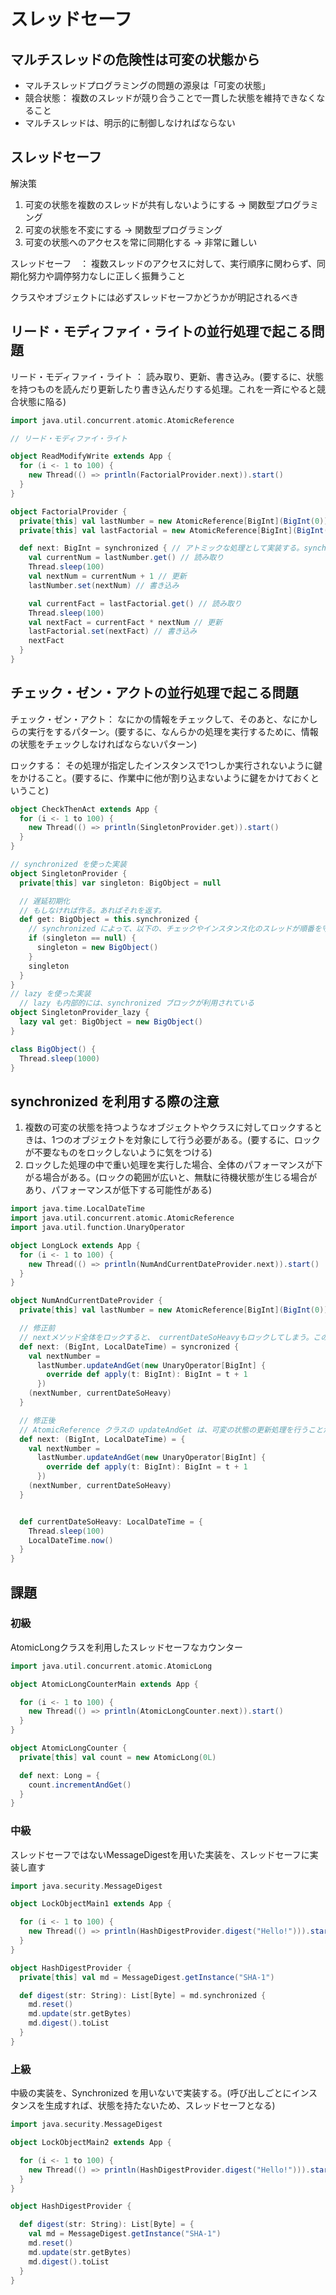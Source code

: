 # スレッドセーフ

## マルチスレッドの危険性は可変の状態から

- マルチスレッドプログラミングの問題の源泉は「可変の状態」
- 競合状態： 複数のスレッドが競り合うことで一貫した状態を維持できなくなること
- マルチスレッドは、明示的に制御しなければならない

## スレッドセーフ

解決策

1. 可変の状態を複数のスレッドが共有しないようにする -> 関数型プログラミング
2. 可変の状態を不変にする -> 関数型プログラミング
3. 可変の状態へのアクセスを常に同期化する -> 非常に難しい

スレッドセーフ　： 複数スレッドのアクセスに対して、実行順序に関わらず、同期化努力や調停努力なしに正しく振舞うこと

クラスやオブジェクトには必ずスレッドセーフかどうかが明記されるべき

## リード・モディファイ・ライトの並行処理で起こる問題

リード・モディファイ・ライト ： 読み取り、更新、書き込み。(要するに、状態を持つものを読んだり更新したり書き込んだりする処理。これを一斉にやると競合状態に陥る)

```scala
import java.util.concurrent.atomic.AtomicReference

// リード・モディファイ・ライト

object ReadModifyWrite extends App {
  for (i <- 1 to 100) {
    new Thread(() => println(FactorialProvider.next)).start()
  }
}

object FactorialProvider {
  private[this] val lastNumber = new AtomicReference[BigInt](BigInt(0)) // 値を同期的にし、スレッド同士が現在地を確認できるようにする
  private[this] val lastFactorial = new AtomicReference[BigInt](BigInt(1))

  def next: BigInt = synchronized { // アトミックな処理として実装する。synchronized で 読み取り/更新/書き込み の順番を制御する
    val currentNum = lastNumber.get() // 読み取り
    Thread.sleep(100)
    val nextNum = currentNum + 1 // 更新
    lastNumber.set(nextNum) // 書き込み

    val currentFact = lastFactorial.get() // 読み取り
    Thread.sleep(100)
    val nextFact = currentFact * nextNum // 更新
    lastFactorial.set(nextFact) // 書き込み
    nextFact
  }
}
```

## チェック・ゼン・アクトの並行処理で起こる問題

チェック・ゼン・アクト： なにかの情報をチェックして、そのあと、なにかしらの実行をするパターン。(要するに、なんらかの処理を実行するために、情報の状態をチェックしなければならないパターン)

ロックする： その処理が指定したインスタンスで1つしか実行されないように鍵をかけること。(要するに、作業中に他が割り込まないように鍵をかけておくということ)

```scala
object CheckThenAct extends App {
  for (i <- 1 to 100) {
    new Thread(() => println(SingletonProvider.get)).start()
  }
}

// synchronized を使った実装
object SingletonProvider {
  private[this] var singleton: BigObject = null

  // 遅延初期化
  // もしなければ作る。あればそれを返す。
  def get: BigObject = this.synchronized {
    // synchronized によって、以下の、チェックやインスタンス化のスレッドが順番を守って実行する。処理中はロックされている。
    if (singleton == null) {
      singleton = new BigObject()
    }
    singleton
  }
}
// lazy を使った実装
  // lazy も内部的には、synchronized ブロックが利用されている
object SingletonProvider_lazy {
  lazy val get: BigObject = new BigObject()
}

class BigObject() {
  Thread.sleep(1000)
}
```

## synchronized を利用する際の注意

1. 複数の可変の状態を持つようなオブジェクトやクラスに対してロックするときは、1つのオブジェクトを対象にして行う必要がある。(要するに、ロックが不要なものをロックしないように気をつける)
2. ロックした処理の中で重い処理を実行した場合、全体のパフォーマンスが下がる場合がある。(ロックの範囲が広いと、無駄に待機状態が生じる場合があり、パフォーマンスが低下する可能性がある)

```scala
import java.time.LocalDateTime
import java.util.concurrent.atomic.AtomicReference
import java.util.function.UnaryOperator

object LongLock extends App {
  for (i <- 1 to 100) {
    new Thread(() => println(NumAndCurrentDateProvider.next)).start()
  }
}

object NumAndCurrentDateProvider {
  private[this] val lastNumber = new AtomicReference[BigInt](BigInt(0))

  // 修正前
  // nextメソッド全体をロックすると、 currentDateSoHeavyもロックしてしまう。この処理は重いので、ロックしてしまうと、パフォーマンスが低下する
  def next: (BigInt, LocalDateTime) = syncronized {
    val nextNumber =
      lastNumber.updateAndGet(new UnaryOperator[BigInt] {
        override def apply(t: BigInt): BigInt = t + 1
      })
    (nextNumber, currentDateSoHeavy)
  }

  // 修正後
  // AtomicReference クラスの updateAndGet は、可変の状態の更新処理を行うことができる
  def next: (BigInt, LocalDateTime) = {
    val nextNumber =
      lastNumber.updateAndGet(new UnaryOperator[BigInt] {
        override def apply(t: BigInt): BigInt = t + 1
      })
    (nextNumber, currentDateSoHeavy)
  }


  def currentDateSoHeavy: LocalDateTime = {
    Thread.sleep(100)
    LocalDateTime.now()
  }
}
```

## 課題

### 初級

AtomicLongクラスを利用したスレッドセーフなカウンター

```scala
import java.util.concurrent.atomic.AtomicLong

object AtomicLongCounterMain extends App {

  for (i <- 1 to 100) {
    new Thread(() => println(AtomicLongCounter.next)).start()
  }
}

object AtomicLongCounter {
  private[this] val count = new AtomicLong(0L)

  def next: Long = {
    count.incrementAndGet()
  }
}
```

### 中級

スレッドセーフではないMessageDigestを用いた実装を、スレッドセーフに実装し直す

```scala
import java.security.MessageDigest

object LockObjectMain1 extends App {

  for (i <- 1 to 100) {
    new Thread(() => println(HashDigestProvider.digest("Hello!"))).start()
  }
}

object HashDigestProvider {
  private[this] val md = MessageDigest.getInstance("SHA-1")

  def digest(str: String): List[Byte] = md.synchronized {
    md.reset()
    md.update(str.getBytes)
    md.digest().toList
  }
}
```

### 上級

中級の実装を、Synchronized を用いないで実装する。(呼び出しごとにインスタンスを生成すれば、状態を持たないため、スレッドセーフとなる)

```scala
import java.security.MessageDigest

object LockObjectMain2 extends App {

  for (i <- 1 to 100) {
    new Thread(() => println(HashDigestProvider.digest("Hello!"))).start()
  }
}

object HashDigestProvider {

  def digest(str: String): List[Byte] = {
    val md = MessageDigest.getInstance("SHA-1")
    md.reset()
    md.update(str.getBytes)
    md.digest().toList
  }
}
```
